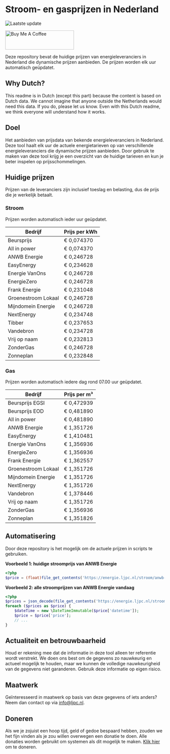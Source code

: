 # Stroom- en gasprijzen in Nederland

![Laatste update](https://img.shields.io/badge/laatste%20update-2025--01--27%2015%3A00%20CET-brightgreen)

<a href="https://www.buymeacoffee.com/Lars-" target="_blank"><img src="https://cdn.buymeacoffee.com/buttons/v2/default-orange.png" alt="Buy Me A Coffee" height="60" style="height: 60px !important;width: 217px !important;" ></a>

Deze repository bevat de huidige prijzen van energieleveranciers in Nederland die dynamische prijzen aanbieden. De prijzen worden elk uur automatisch geüpdatet.

## Why Dutch?

This readme is in Dutch (except this part) because the content is based on Dutch data. We cannot imagine that anyone outside the Netherlands would need this data. If you do, please let us know. Even with this Dutch readme, we think
everyone will understand how it works.

## Doel

Het aanbieden van prijsdata van bekende energieleveranciers in Nederland. Deze tool haalt elk uur de actuele energietarieven op van verschillende energieleveranciers die dynamische prijzen aanbieden. Door gebruik te maken van deze tool
krijg je een overzicht van de huidige tarieven en kun je beter inspelen op prijsschommelingen.

## Huidige prijzen

Prijzen van de leveranciers zijn inclusief toeslag en belasting, dus de prijs die je werkelijk betaalt.

### Stroom

Prijzen worden automatisch ieder uur geüpdatet.

 Bedrijf | Prijs per kWh 
---------|---------------
Beursprijs | € 0,074370
All in power | € 0,074370
ANWB Energie | € 0,246728
EasyEnergy | € 0,234628
Energie VanOns | € 0,246728
EnergieZero | € 0,246728
Frank Energie | € 0,231048
Groenestroom Lokaal | € 0,246728
Mijndomein Energie | € 0,246728
NextEnergy | € 0,234748
Tibber | € 0,237653
Vandebron | € 0,234728
Vrij op naam | € 0,232813
ZonderGas | € 0,246728
Zonneplan | € 0,232848


### Gas

Prijzen worden automatisch iedere dag rond 07.00 uur geüpdatet.

 Bedrijf | Prijs per m³ 
---------|--------------
Beursprijs EGSI | € 0,472939
Beursprijs EOD | € 0,481890
All in power | € 0,481890
ANWB Energie | € 1,351726
EasyEnergy | € 1,410481
Energie VanOns | € 1,356936
EnergieZero | € 1,356936
Frank Energie | € 1,362557
Groenestroom Lokaal | € 1,351726
Mijndomein Energie | € 1,351726
NextEnergy | € 1,351726
Vandebron | € 1,378446
Vrij op naam | € 1,351726
ZonderGas | € 1,356936
Zonneplan | € 1,351826


## Automatisering

Door deze repository is het mogelijk om de actuele prijzen in scripts te gebruiken.

**Voorbeeld 1: huidige stroomprijs van ANWB Energie**

```php
<?php
$price = (float)file_get_contents('https://energie.ljpc.nl/stroom/anwb-energie-nu.txt');

```

**Voorbeeld 2: alle stroomprijzen van ANWB Energie vandaag**

```php
<?php
$prices = json_decode(file_get_contents('https://energie.ljpc.nl/stroom/all-in-power-vandaag.json'),true);
foreach ($prices as $price) {
    $dateTime = new \DateTimeImmutable($price['datetime']);
    $price = $price['price'];
    // ...
}
```

## Actualiteit en betrouwbaarheid

Houd er rekening mee dat de informatie in deze tool alleen ter referentie wordt verstrekt. We doen ons best om de gegevens zo nauwkeurig en actueel mogelijk te houden, maar we kunnen de volledige nauwkeurigheid van de gegevens niet
garanderen. Gebruik deze informatie op eigen risico.

## Maatwerk

Geïnteresseerd in maatwerk op basis van deze gegevens of iets anders? Neem dan contact op
via [info@ljpc.nl](mailto:info@ljpc.nl?subject=Energie%20prijzen).

## Doneren

Als we je zojuist een hoop tijd, geld of gedoe bespaard hebben, zouden we het fijn vinden als je zou willen overwegen een
donatie te doen. Alle donaties worden gebruikt om systemen als dit mogelijk te
maken. [Klik hier](https://www.buymeacoffee.com/Lars-) om te doneren.
